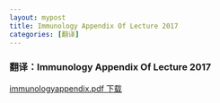 ```yaml
---
layout: mypost
title: Immunology Appendix Of Lecture 2017
categories: [翻译]
---
```


### 翻译：Immunology Appendix Of Lecture 2017

[immunologyappendix.pdf 下载](immunologyappendix.pdf)


